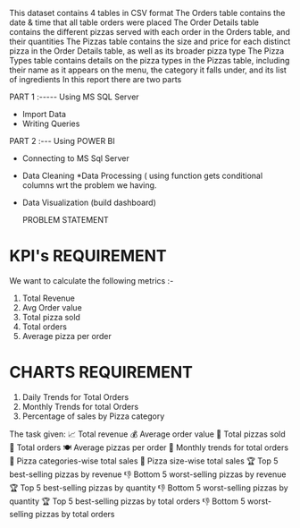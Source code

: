 This dataset contains 4 tables in CSV format The Orders table contains the date & time that all table orders were placed The Order Details table contains the different pizzas served with each order in the Orders table, and their quantities The Pizzas table contains the size and price for each distinct pizza in the Order Details table, as well as its broader pizza type The Pizza Types table contains details on the pizza types in the Pizzas table, including their name as it appears on the menu, the category it falls under, and its list of ingredients
In this report there are two parts

PART 1 :----- 
Using MS SQL Server 
* Import Data
* Writing Queries

PART 2 :--- Using POWER BI  
* Connecting to MS Sql Server
* Data Cleaning 
*Data Processing ( using function gets conditional columns wrt the problem we having.
* Data Visualization (build dashboard)

  PROBLEM STATEMENT
 
# KPI's REQUIREMENT

We want to calculate the following metrics :-
1. Total Revenue
2. Avg Order value
3. Total pizza sold 
4. Total orders 
5. Average pizza per order

# CHARTS REQUIREMENT

1. Daily Trends for Total Orders 
2. Monthly Trends for total Orders
3. Percentage of sales by Pizza category

The task given:
📈 Total revenue
💰 Average order value
🍕 Total pizzas sold
🛒 Total orders
🍽️ Average pizzas per order
📆 Monthly trends for total orders
🍕 Pizza categories-wise total sales
📏 Pizza size-wise total sales
🏆 Top 5 best-selling pizzas by revenue
👎 Bottom 5 worst-selling pizzas by revenue
🏆 Top 5 best-selling pizzas by quantity
👎 Bottom 5 worst-selling pizzas by quantity
🏆 Top 5 best-selling pizzas by total orders
👎 Bottom 5 worst-selling pizzas by total orders
